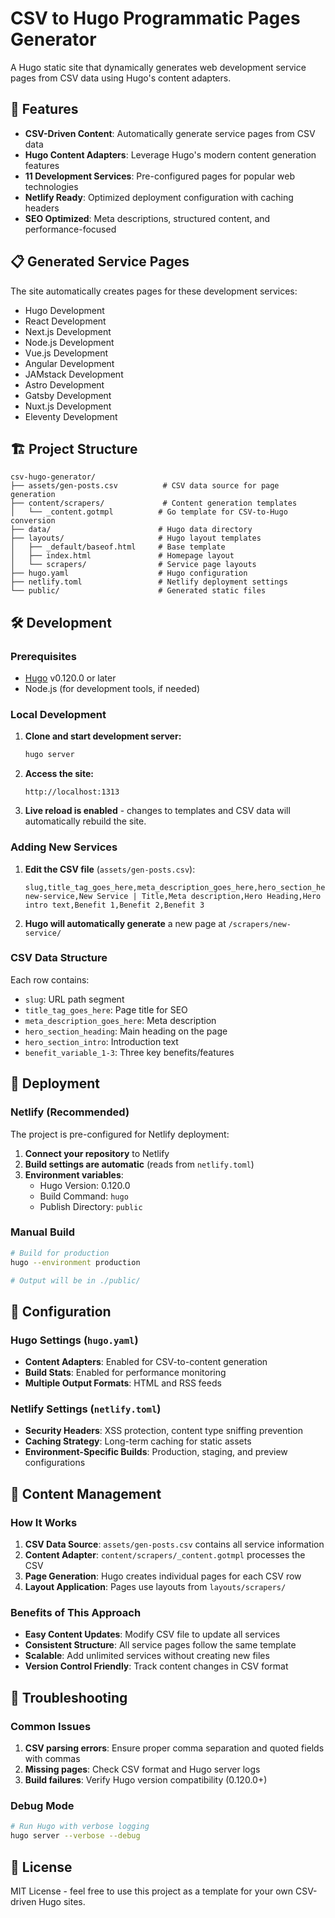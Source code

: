 # CSV to Hugo Programmatic Pages Generator

A Hugo static site that dynamically generates web development service pages from CSV data using Hugo's content adapters.

## 🚀 Features

- **CSV-Driven Content**: Automatically generate service pages from CSV data
- **Hugo Content Adapters**: Leverage Hugo's modern content generation features
- **11 Development Services**: Pre-configured pages for popular web technologies
- **Netlify Ready**: Optimized deployment configuration with caching headers
- **SEO Optimized**: Meta descriptions, structured content, and performance-focused

## 📋 Generated Service Pages

The site automatically creates pages for these development services:
- Hugo Development
- React Development  
- Next.js Development
- Node.js Development
- Vue.js Development
- Angular Development
- JAMstack Development
- Astro Development
- Gatsby Development
- Nuxt.js Development
- Eleventy Development

## 🏗️ Project Structure

```
csv-hugo-generator/
├── assets/gen-posts.csv          # CSV data source for page generation
├── content/scrapers/             # Content generation templates
│   └── _content.gotmpl          # Go template for CSV-to-Hugo conversion
├── data/                        # Hugo data directory
├── layouts/                     # Hugo layout templates
│   ├── _default/baseof.html     # Base template
│   ├── index.html               # Homepage layout
│   └── scrapers/                # Service page layouts
├── hugo.yaml                    # Hugo configuration
├── netlify.toml                 # Netlify deployment settings
└── public/                      # Generated static files
```

## 🛠️ Development

### Prerequisites

- [Hugo](https://gohugo.io/installation/) v0.120.0 or later
- Node.js (for development tools, if needed)

### Local Development

1. **Clone and start development server:**
   ```bash
   hugo server
   ```

2. **Access the site:**
   ```
   http://localhost:1313
   ```

3. **Live reload is enabled** - changes to templates and CSV data will automatically rebuild the site.

### Adding New Services

1. **Edit the CSV file** (`assets/gen-posts.csv`):
   ```csv
   slug,title_tag_goes_here,meta_description_goes_here,hero_section_heading,hero_section_intro,benefit_variable_1,benefit_variable_2,benefit_variable_3
   new-service,New Service | Title,Meta description,Hero Heading,Hero intro text,Benefit 1,Benefit 2,Benefit 3
   ```

2. **Hugo will automatically generate** a new page at `/scrapers/new-service/`

### CSV Data Structure

Each row contains:
- `slug`: URL path segment
- `title_tag_goes_here`: Page title for SEO
- `meta_description_goes_here`: Meta description
- `hero_section_heading`: Main heading on the page
- `hero_section_intro`: Introduction text
- `benefit_variable_1-3`: Three key benefits/features

## 🚀 Deployment

### Netlify (Recommended)

The project is pre-configured for Netlify deployment:

1. **Connect your repository** to Netlify
2. **Build settings are automatic** (reads from `netlify.toml`)
3. **Environment variables**: 
   - Hugo Version: 0.120.0
   - Build Command: `hugo`
   - Publish Directory: `public`

### Manual Build

```bash
# Build for production
hugo --environment production

# Output will be in ./public/
```

## 🔧 Configuration

### Hugo Settings (`hugo.yaml`)

- **Content Adapters**: Enabled for CSV-to-content generation
- **Build Stats**: Enabled for performance monitoring
- **Multiple Output Formats**: HTML and RSS feeds

### Netlify Settings (`netlify.toml`)

- **Security Headers**: XSS protection, content type sniffing prevention
- **Caching Strategy**: Long-term caching for static assets
- **Environment-Specific Builds**: Production, staging, and preview configurations

## 📝 Content Management

### How It Works

1. **CSV Data Source**: `assets/gen-posts.csv` contains all service information
2. **Content Adapter**: `content/scrapers/_content.gotmpl` processes the CSV
3. **Page Generation**: Hugo creates individual pages for each CSV row
4. **Layout Application**: Pages use layouts from `layouts/scrapers/`

### Benefits of This Approach

- **Easy Content Updates**: Modify CSV file to update all services
- **Consistent Structure**: All service pages follow the same template
- **Scalable**: Add unlimited services without creating new files
- **Version Control Friendly**: Track content changes in CSV format

## 🐛 Troubleshooting

### Common Issues

1. **CSV parsing errors**: Ensure proper comma separation and quoted fields with commas
2. **Missing pages**: Check CSV format and Hugo server logs
3. **Build failures**: Verify Hugo version compatibility (0.120.0+)

### Debug Mode

```bash
# Run Hugo with verbose logging
hugo server --verbose --debug
```

## 📄 License

MIT License - feel free to use this project as a template for your own CSV-driven Hugo sites.